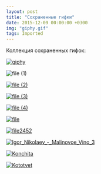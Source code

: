 ```yaml
---
layout: post
title: "Сохраненные гифки"
date: 2015-12-09 00:00:00 +0300
img: "giphy.gif"
tags: Imported
---
```


Коллекция сохраненных гифок:

[![giphy](/blog/assets/img/giphy.gif)](/blog/assets/img/giphy.gif)

![file (1)](/blog/assets/img/file-1.gif)

[![file (2)](/blog/assets/img/file-2.gif)](/blog/assets/img/file-2.gif)

[![file (3)](/blog/assets/img/file-3.gif)](/blog/assets/img/file-3.gif)

[![file (4)](/blog/assets/img/file-4.gif)](/blog/assets/img/file-4.gif)

[![file](/blog/assets/img/file.gif)](/blog/assets/img/file.gif)

[![file2452](/blog/assets/img/file2452.gif)](/blog/assets/img/file2452.gif)

[![Igor_Nikolaev_-_Malinovoe_Vino_3](/blog/assets/img/Igor_Nikolaev_-_Malinovoe_Vino_3.gif)](/blog/assets/img/Igor_Nikolaev_-_Malinovoe_Vino_3.gif)

[![Konchita](/blog/assets/img/Konchita.gif)](/blog/assets/img/Konchita.gif)

[![Kototvet](/blog/assets/img/Kototvet.gif)](/blog/assets/img/Kototvet.gif)
